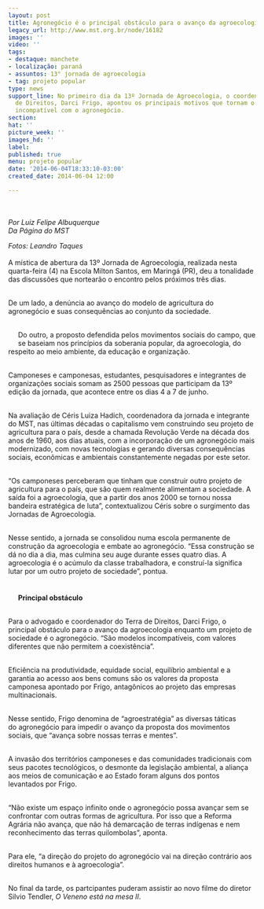 ```yaml
---
layout: post
title: Agronegócio é o principal obstáculo para o avanço da agroecologia, afirma especialista
legacy_url: http://www.mst.org.br/node/16182
images: ''
video: ''
tags:
- destaque: manchete
- localização: paraná
- assuntos: 13° jornada de agroecologia
- tag: projeto popular
type: news
support_line: No primeiro dia da 13º Jornada de Agroecologia, o coordenador do Terra
  de Direitos, Darci Frigo, apontou os principais motivos que tornam o modelo da agroecologia
  incompatível com o agronegócio.
section: 
hat: ''
picture_week: ''
images_hd: ''
label: 
published: true
menu: projeto popular
date: '2014-06-04T18:33:10-03:00'
created_date: 2014-06-04 12:00

---
```

<p><img style="margin: 10px;" src="http://www.mst.org.br/sites/default/files/13a.%20Jornada%20de%20Agroecologia_Foto-%20Leandro%20Taques.jpg" alt=""></p><p><em>Por Luiz Felipe Albuquerque<br>Da Página do MST</em></p><p><em>Fotos: Leandro Taques<br></em><br>A mística de abertura da 13º Jornada de Agroecologia, realizada nesta quarta-feira (4) na Escola Milton Santos, em Maringá (PR), deu a tonalidade das discussões que nortearão o encontro pelos próximos três dias.</p><p><br>De um lado, a denúncia ao avanço do modelo de agricultura do agronegócio e suas consequências ao conjunto da sociedade.</p><p><br><img style="margin: 10px; float: left;" src="http://www.mst.org.br/sites/default/files/Ceris.jpg" alt="">Do outro, a proposto defendida pelos movimentos sociais do campo, que se baseiam nos princípios da soberania popular, da agroecologia, do respeito ao meio ambiente, da educação e organização.</p><p><br>Camponeses e camponesas, estudantes, pesquisadores e integrantes de organizações sociais somam as 2500 pessoas que participam da 13º edição da jornada, que acontece entre os dias 4 a 7 de junho.</p><p><br>Na avaliação de Céris Luiza Hadich, coordenadora da jornada e integrante do MST, nas últimas décadas o capitalismo vem construindo seu projeto de agricultura para o país, desde a chamada Revolução Verde na década dos anos de 1960, aos dias atuais, com a incorporação de um agronegócio mais modernizado, com novas tecnologias e gerando diversas consequências sociais, econômicas e ambientais constantemente negadas por este setor.</p><p><br>“Os camponeses perceberam que tinham que construir outro projeto de agricultura para o país, que são quem realmente alimentam a sociedade. A saída foi a agroecologia, que a partir dos anos 2000 se tornou nossa bandeira estratégica de luta”, contextualizou Céris sobre o surgimento das Jornadas de Agroecologia.</p><p><br>Nesse sentido, a jornada se consolidou numa escola permanente de construção da agroecologia e embate ao agronegócio. “Essa construção se dá no dia a dia, mas culmina seu auge durante esses quatro dias. A agroecologia é o acúmulo da classe trabalhadora, e construí-la significa lutar por um outro projeto de sociedade”, pontua.</p><p><strong><br><img style="margin: 10px;" src="http://www.mst.org.br/sites/default/files/3a.%20Jornada%20de%20Agroecologia_Foto-%20Leandro%20Taques_1.jpg" alt="">Principal obstáculo</strong></p><p><br>Para o advogado e coordenador do Terra de Direitos, Darci Frigo, o principal obstáculo para o avanço da agroecologia enquanto um projeto de sociedade é o agronegócio. “São modelos incompatíveis, com valores diferentes que não permitem a coexistência”.</p><p><br>Eficiência na produtividade, equidade social, equilíbrio ambiental e a garantia ao acesso aos bens comuns são os valores da proposta camponesa apontado por Frigo, antagônicos ao projeto das empresas multinacionais.</p><p><br><img style="margin: 10px; float: right;" src="http://www.mst.org.br/sites/default/files/darci.jpg" alt="">Nesse sentido, Frigo denomina de “agroestratégia” as diversas táticas do agronegócio para impedir o avanço da proposta dos movimentos sociais, que “avança sobre nossas terras e mentes”.</p><p><br>A invasão dos territórios camponeses e das comunidades tradicionais com seus pacotes tecnológicos, o desmonte da legislação ambiental, a aliança aos meios de comunicação e ao Estado foram alguns dos pontos levantados por Frigo.</p><p><br>“Não existe um espaço infinito onde o agronegócio possa avançar sem se confrontar com outras formas de agricultura. Por isso que a Reforma Agrária não avança, que não há demarcação de terras indígenas e nem reconhecimento das terras quilombolas”, aponta.</p><p><br>Para ele, “a direção do projeto do agronegócio vai na direção contrário aos direitos humanos e à agroecologia”.</p><p><br>No final da tarde, os partcipantes puderam assistir ao novo filme do diretor Silvio Tendler, <em>O Veneno está na mesa II</em>.</p><div>&nbsp;<img style="margin: 10px;" src="http://www.mst.org.br/sites/default/files/MENINO.jpg" alt=""></div>
